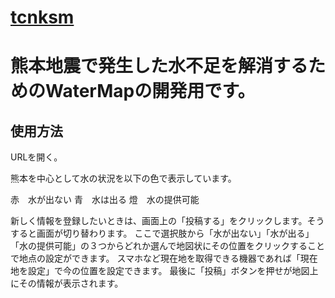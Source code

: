[tcnksm](https://github.com/tcnksm)
=======
# 熊本地震で発生した水不足を解消するためのWaterMapの開発用です。

## 使用方法
URLを開く。

熊本を中心として水の状況を以下の色で表示しています。
 
 赤　水が出ない
 青　水は出る
 燈　水の提供可能
 
新しく情報を登録したいときは、画面上の「投稿する」をクリックします。そうすると画面が切り替わります。
ここで選択肢から「水が出ない」「水が出る」「水の提供可能」の３つからどれか選んで地図状にその位置をクリックすることで地点の設定ができます。
スマホなど現在地を取得できる機器であれば「現在地を設定」で今の位置を設定できます。
最後に「投稿」ボタンを押せが地図上にその情報が表示されます。

